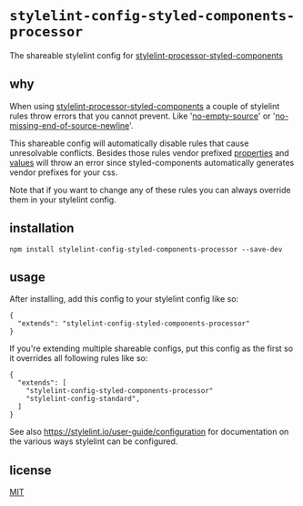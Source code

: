 # `stylelint-config-styled-components-processor`

The shareable stylelint config for [stylelint-processor-styled-components](https://github.com/styled-components/stylelint-processor-styled-components)

## why

When using [stylelint-processor-styled-components](https://github.com/styled-components/stylelint-processor-styled-components)
a couple of stylelint rules throw errors that you cannot prevent. Like 
'[no-empty-source](https://stylelint.io/user-guide/rules/no-empty-source)' or 
'[no-missing-end-of-source-newline](https://stylelint.io/user-guide/rules/no-missing-end-of-source-newline)'.

This shareable config will automatically disable rules that cause unresolvable conflicts. Besides
those rules vendor prefixed [properties](https://stylelint.io/user-guide/rules/property-no-vendor-prefix)
and [values](https://stylelint.io/user-guide/rules/value-no-vendor-prefix) will throw an error since
styled-components automatically generates vendor prefixes for your css.

Note that if you want to change any of these rules you can always override them in your stylelint
config.

## installation

```
npm install stylelint-config-styled-components-processor --save-dev
```

## usage

After installing, add this config to your stylelint config like so:

```
{
  "extends": "stylelint-config-styled-components-processor"
}
```

If you're extending multiple shareable configs, put this config as the first so it overrides all
following rules like so:

```
{
  "extends": [
    "stylelint-config-styled-components-processor"
    "stylelint-config-standard",
  ]
}
```

See also https://stylelint.io/user-guide/configuration for documentation on the various ways
stylelint can be configured.

## license

[MIT](http://ismay.mit-license.org/)
